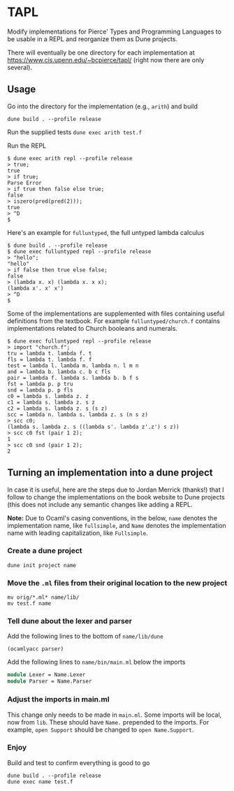 # TAPL
Modify implementations for Pierce' Types and Programming Languages to be usable in a REPL
and reorganize them as Dune projects.

There will eventually be one directory for each implementation at https://www.cis.upenn.edu/~bcpierce/tapl/
(right now there are only several).

## Usage
Go into the directory for the implementation (e.g., `arith`) and build

```dune build . --profile release```

Run the supplied tests 
```dune exec arith test.f```

Run the REPL
```
$ dune exec arith repl --profile release
> true;
true
> if true;
Parse Error
> if true then false else true;
false
> iszero(pred(pred(2)));
true
> ^D
$
```
Here's an example for `fulluntyped`, the full untyped lambda calculus
```
$ dune build . --profile release
$ dune exec fulluntyped repl --profile release
> "hello";
"hello"
> if false then true else false;
false
> (lambda x. x) (lambda x. x x);
(lambda x'. x' x')
> ^D
$
```
Some of the implementations are supplemented with files containing useful definitions from the textbook. For example `fulluntyped/church.f` contains implementations related to Church booleans and numerals.
```
$ dune exec fulluntyped repl --profile release
> import "church.f";
tru = lambda t. lambda f. t
fls = lambda t. lambda f. f
test = lambda l. lambda m. lambda n. l m n
and = lambda b. lambda c. b c fls
pair = lambda f. lambda s. lambda b. b f s
fst = lambda p. p tru
snd = lambda p. p fls
c0 = lambda s. lambda z. z
c1 = lambda s. lambda z. s z
c2 = lambda s. lambda z. s (s z)
scc = lambda n. lambda s. lambda z. s (n s z)
> scc c0;
(lambda s. lambda z. s ((lambda s'. lambda z'.z') s z))
> scc c0 fst (pair 1 2);
1
> scc c0 snd (pair 1 2);
2
```

## Turning an implementation into a dune project
In case it is useful, here are the steps due to Jordan Merrick (thanks!) that
I follow to change the implementations on the book website to Dune projects (this
does not include any semantic changes like adding a REPL.

**Note:** Due to Ocaml's casing conventions, in the below, `name` denotes the implementation name,
like `fullsimple`, and `Name` denotes the implementation name with leading capitalization, like
`Fullsimple`.

### Create a dune project
```dune init project name```

### Move the `.ml` files from their original location to the new project
```mv orig/main.ml NAME/bin/
mv orig/*.ml* name/lib/
mv test.f name
```
### Tell dune about the lexer and parser
Add the following lines to the bottom of `name/lib/dune`
```(ocamllex lexer)
(ocamlyacc parser)
```
Add the following lines to `name/bin/main.ml` below the imports
``` ocaml
module Lexer = Name.Lexer
module Parser = Name.Parser
```

### Adjust the imports in main.ml
This change only needs to be made in `main.ml`.
Some imports will be local, now from `lib`. These should have `Name.` prepended to the imports.
For example, `open Support` should be changed to `open Name.Support`. 

### Enjoy
Build and test to confirm everything is good to go

```  
dune build . --profile release
dune exec name test.f
```
